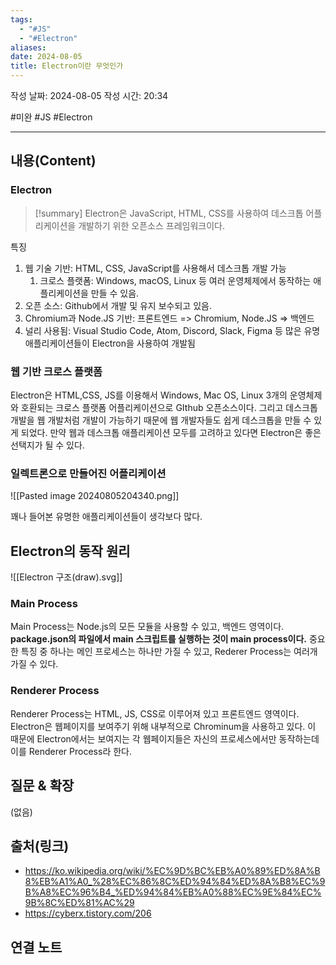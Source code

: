 ```yaml
---
tags:
  - "#JS"
  - "#Electron"
aliases: 
date: 2024-08-05
title: Electron이란 무엇인가
---
```

작성 날짜: 2024-08-05
작성 시간: 20:34

#미완 #JS #Electron 

----
## 내용(Content)

### Electron

>[!summary]
>Electron은 JavaScript, HTML, CSS를 사용하여 데스크톱 어플리케이션을 개발하기 위한 오픈소스 프레임워크이다.

특징
1. 웹 기술 기반: HTML, CSS, JavaScript를 사용해서 데스크톱 개발 가능
	1. 크로스 플랫폼: Windows, macOS, Linux 등 여러 운영체제에서 동작하는 애플리케이션을 만들 수 있음.
2. 오픈 소스: Github에서 개발 및 유지 보수되고 있음.
3. Chromium과 Node.JS 기반: 프론트엔드 => Chromium, Node.JS => 백엔드
4. 널리 사용됨: Visual Studio Code, Atom, Discord, Slack, Figma 등 많은 유명 애플리케이션들이 Electron을 사용하여 개발됨

### 웹 기반 크로스 플랫폼

Electron은 HTML,CSS, JS를 이용해서 Windows, Mac OS, Linux 3개의 운영체제와 호환되는 크로스 플랫폼 어플리케이션으로 GIthub 오픈소스이다. 그리고 데스크톱 개발을 웹 개발처럼 개발이 가능하기 때문에 웹 개발자들도 쉽게 데스크톱을 만들 수 있게 되었다. 만약 웹과 데스크톱 애플리케이션 모두를 고려하고 있다면 Electron은 좋은 선택지가 될 수 있다.

### 일렉트론으로 만들어진 어플리케이션


![[Pasted image 20240805204340.png]]

꽤나 들어본 유명한 애플리케이션들이 생각보다 많다.

## Electron의 동작 원리

![[Electron 구조(draw).svg]]

### Main Process

Main Process는 Node.js의 모든 모듈을 사용할 수 있고, 백엔드 영역이다. **package.json의 파일에서 main 스크립트를 실행하는 것이 main process이다.**
중요한 특징 중 하나는 메인 프로세스는 하나만 가질 수 있고, Rederer Process는 여러개 가질 수 있다.

### Renderer Process

Renderer Process는 HTML, JS, CSS로 이루어져 있고 프론트엔드 영역이다. Electron은 웹페이지를 보여주기 위해 내부적으로 Chrominum을 사용하고 있다.  이 때문에 Electron에서는 보여지는 각 웹페이지들은 자신의 프로세스에서만 동작하는데 이를 Renderer Process라 한다. 
## 질문 & 확장

(없음)

## 출처(링크)

- https://ko.wikipedia.org/wiki/%EC%9D%BC%EB%A0%89%ED%8A%B8%EB%A1%A0_%28%EC%86%8C%ED%94%84%ED%8A%B8%EC%9B%A8%EC%96%B4_%ED%94%84%EB%A0%88%EC%9E%84%EC%9B%8C%ED%81%AC%29
- https://cyberx.tistory.com/206
## 연결 노트










